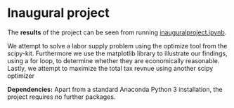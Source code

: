 # Inaugural project

The **results** of the project can be seen from running [inauguralproject.ipynb](inauguralproject.ipynb).

We attempt to solve a labor supply problem using the optimize tool from the scipy-kit. Furthermore we use the matplotlib library to illustrate our findings, using a for loop, to determine whether they are economically reasonable. Lastly, we attempt to maximize the total tax revnue using another scipy optimizer

**Dependencies:** Apart from a standard Anaconda Python 3 installation, the project requires no further packages.

